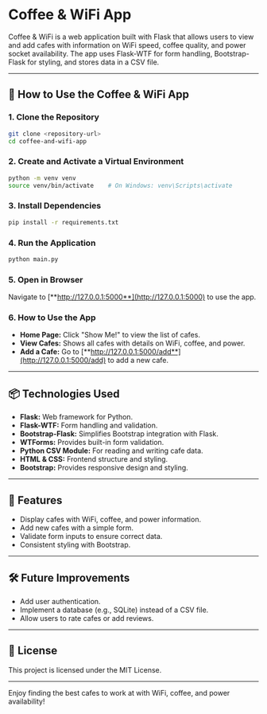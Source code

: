 # Coffee & WiFi App

Coffee & WiFi is a web application built with Flask that allows users to view and add cafes with information on WiFi speed, coffee quality, and power socket availability. The app uses Flask-WTF for form handling, Bootstrap-Flask for styling, and stores data in a CSV file.

---

## 🚀 **How to Use the Coffee & WiFi App**

### 1. **Clone the Repository**

```bash
git clone <repository-url>
cd coffee-and-wifi-app
```

### 2. **Create and Activate a Virtual Environment**

```bash
python -m venv venv
source venv/bin/activate    # On Windows: venv\Scripts\activate
```

### 3. **Install Dependencies**

```bash
pip install -r requirements.txt
```

### 4. **Run the Application**

```bash
python main.py
```

### 5. **Open in Browser**

Navigate to [**http://127.0.0.1:5000**](http://127.0.0.1:5000) to use the app.

### 6. **How to Use the App**

- **Home Page:** Click "Show Me!" to view the list of cafes.
- **View Cafes:** Shows all cafes with details on WiFi, coffee, and power.
- **Add a Cafe:** Go to [**http://127.0.0.1:5000/add**](http://127.0.0.1:5000/add) to add a new cafe.

---

## 📦 **Technologies Used**

- **Flask:** Web framework for Python.
- **Flask-WTF:** Form handling and validation.
- **Bootstrap-Flask:** Simplifies Bootstrap integration with Flask.
- **WTForms:** Provides built-in form validation.
- **Python CSV Module:** For reading and writing cafe data.
- **HTML & CSS:** Frontend structure and styling.
- **Bootstrap:** Provides responsive design and styling.

---

## 🎯 **Features**

- Display cafes with WiFi, coffee, and power information.
- Add new cafes with a simple form.
- Validate form inputs to ensure correct data.
- Consistent styling with Bootstrap.

---

## 🛠 **Future Improvements**

- Add user authentication.
- Implement a database (e.g., SQLite) instead of a CSV file.
- Allow users to rate cafes or add reviews.

---

## 📄 **License**

This project is licensed under the MIT License.

---

Enjoy finding the best cafes to work at with WiFi, coffee, and power availability!

